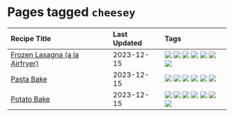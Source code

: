 # Pages tagged `cheesey`

|Recipe Title|Last Updated|Tags
|:---|:---|:---|
|[Frozen Lasagna (a la Airfryer)](../recipes/lasagnaairfryer.md)|2023-12-15|[![](https://img.shields.io/badge/tag-airfryer-13fda6)](../tags/airfryer.md) [![](https://img.shields.io/badge/tag-cheesey-9fef19)](../tags/cheesey.md) [![](https://img.shields.io/badge/tag-easy-1754e4)](../tags/easy.md) [![](https://img.shields.io/badge/tag-italian-d4602a)](../tags/italian.md) [![](https://img.shields.io/badge/tag-mine-427cd)](../tags/mine.md) [![](https://img.shields.io/badge/tag-pasta-d5a11)](../tags/pasta.md) [![](https://img.shields.io/badge/tag-reheating-6d71)](../tags/reheating.md)|
|[Pasta Bake](../recipes/pastabake.md)|2023-12-15|[![](https://img.shields.io/badge/tag-baked-f6b493)](../tags/baked.md) [![](https://img.shields.io/badge/tag-beef-10cdd6)](../tags/beef.md) [![](https://img.shields.io/badge/tag-cheesey-9fef19)](../tags/cheesey.md) [![](https://img.shields.io/badge/tag-dairy-062ab)](../tags/dairy.md) [![](https://img.shields.io/badge/tag-pasta-d5a11)](../tags/pasta.md) [![](https://img.shields.io/badge/tag-sides-95446)](../tags/sides.md)|
|[Potato Bake](../recipes/potatobake.md)|2023-12-15|[![](https://img.shields.io/badge/tag-baked-f6b493)](../tags/baked.md) [![](https://img.shields.io/badge/tag-cheesey-9fef19)](../tags/cheesey.md) [![](https://img.shields.io/badge/tag-dairy-062ab)](../tags/dairy.md) [![](https://img.shields.io/badge/tag-potato-ad1215)](../tags/potato.md) [![](https://img.shields.io/badge/tag-savoury-8a534c)](../tags/savoury.md) [![](https://img.shields.io/badge/tag-sides-95446)](../tags/sides.md) [![](https://img.shields.io/badge/tag-vegetarian-3a4f8e)](../tags/vegetarian.md)|